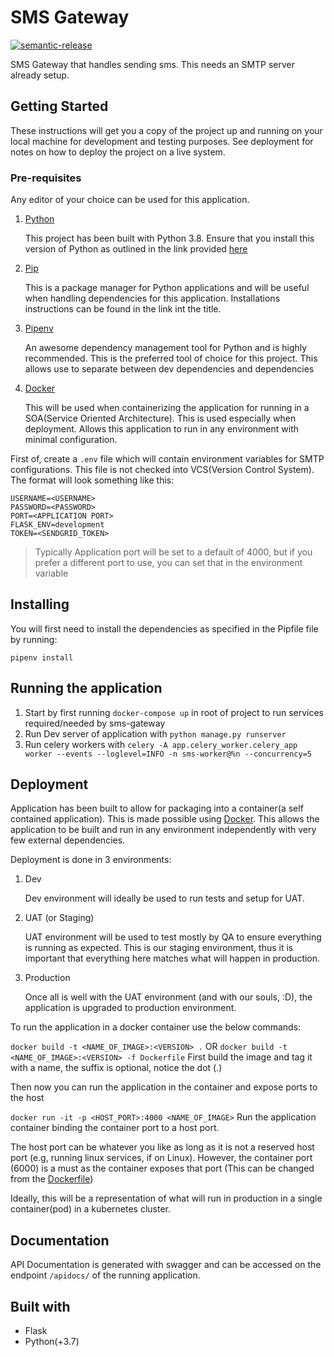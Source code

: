 # SMS Gateway

[![semantic-release](https://img.shields.io/badge/%20%20%F0%9F%93%A6%F0%9F%9A%80-semantic--release-e10079.svg)](https://github.com/semantic-release/semantic-release)

SMS Gateway that handles sending sms. This needs an SMTP server already setup.

## Getting Started

These instructions will get you a copy of the project up and running on your local machine for development and testing purposes. See deployment for notes on how to deploy the project on a live system.

### Pre-requisites

Any editor of your choice can be used for this application.

1. [Python](https://www.python.org)

   This project has been built with Python 3.8. Ensure that you install this version of Python as outlined in the
   link provided [here](https://www.python.org/downloads/)

2. [Pip](https://pip.pypa.io/en/stable/)

   This is a package manager for Python applications and will be useful when handling dependencies
   for this application. Installations instructions can be found in the link int the title.

3. [Pipenv](https://pipenv.readthedocs.io/en/latest/)

   An awesome dependency management tool for Python and is highly recommended. This is the preferred
   tool of choice for this project. This allows use to separate between dev dependencies and dependencies

4. [Docker](https://www.docker.com/)

   This will be used when containerizing the application for running in a SOA(Service Oriented Architecture). This is
   used especially when deployment. Allows this application to run in any environment with minimal configuration.

First of, create a `.env` file which will contain environment variables for SMTP configurations. This file is not checked into VCS(Version Control System). The format will look something like this:

```plain
USERNAME=<USERNAME>
PASSWORD=<PASSWORD>
PORT=<APPLICATION PORT>
FLASK_ENV=development
TOKEN=<SENDGRID_TOKEN>
```

> Typically Application port will be set to a default of 4000, but if you prefer a different port to use, you can set that in the environment variable

## Installing

You will first need to install the dependencies as specified in the Pipfile file by running:

` pipenv install `

## Running the application

1. Start by first running `docker-compose up` in root of project to run services required/needed by sms-gateway
2. Run Dev server of application with `python manage.py runserver`
3. Run celery workers with `celery -A app.celery_worker.celery_app worker --events --loglevel=INFO -n sms-worker@%n --concurrency=5`

## Deployment

 Application has been built to allow for packaging into a container(a self contained application). This is made possible using [Docker](https://www.docker.com/). This allows the application to be built and run in any environment independently with very few external dependencies.

Deployment is done in 3 environments:

1. Dev

    Dev environment will ideally be used to run tests and setup for UAT.

2. UAT (or Staging)

    UAT environment will be used to test mostly by QA to ensure everything is running as expected. This is our staging environment, thus it is important that everything here matches what will happen in production.

3. Production

    Once all is well with the UAT environment (and with our souls, :D), the application is upgraded to production environment.

To run the application in a docker container use the below commands:

`docker build -t <NAME_OF_IMAGE>:<VERSION> .`
OR
`docker build -t <NAME_OF_IMAGE>:<VERSION> -f Dockerfile`
First build the image and tag it with a name, the suffix is optional, notice the dot (.)

Then now you can run the application in the container and expose ports to the host

`docker run -it -p <HOST_PORT>:4000 <NAME_OF_IMAGE>`
Run the application container binding the container port to a host port.

The host port can be whatever you like as long as it is not a reserved host port (e.g, running linux services, if on Linux). However, the container port (6000) is a must as the container exposes that port (This can be changed from the [Dockerfile](./Dockerfile))

Ideally, this will be a representation of what will run in production in a single container(pod) in a kubernetes cluster.

## Documentation

API Documentation is generated with swagger and can be accessed on the endpoint `/apidocs/` of the running application.

## Built with

- Flask
- Python(+3.7)
